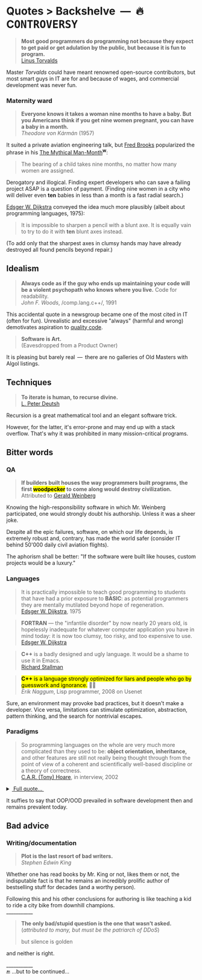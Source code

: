 # Quotes > Backshelve &nbsp;&mdash;&nbsp; 🔥C<samp>ONTROVERSY</samp>

> **Most good programmers do programming not because they expect to get paid or get adulation by the public, but because it is fun to program.**\
[Linus Torvalds](../contributors/README.md#Linus-Torvalds)

Master _Torvalds_ could have meant renowned open-source contributors, but most smart guys in IT are for and because of wages, and commercial development was never fun.

### Maternity ward

> **Everyone knows it takes a woman nine months to have a baby. But you Americans think if you get nine women pregnant, you can have a baby in a month.**\
_Theodore von Kármán_ (1957)

It suited a private aviation engineering talk, but [Fred Brooks](../contributors/README.md#Fred-Brooks) popularized the phrase in his [The Mythical Man-Month](https://en.wikipedia.org/wiki/The_Mythical_Man-Month)<sup><b>w</b></sup>:

> The bearing of a child takes nine months, no matter how many women are assigned.

Derogatory and illogical. Finding expert developers who can save a failing project ASAP is a question of payment. (Finding nine women in a city who will deliver even **ten** babies in less than a month is a fast radial search.) 

[Edsger W. Dijkstra](../contributors/README.md#Edsger-W-Dijkstra) conveyed the idea much more plausibly (albeit about programming languages, 1975):

> It is impossible to sharpen a pencil with a blunt axe. It is equally vain to try to do it with **ten** blunt axes instead.

(To add only that the sharpest axes in clumsy hands may have already destroyed all found pencils beyond repair.)

## Idealism

> **Always code as if the guy who ends up maintaining your code will be a violent psychopath who knows where you live.** Code for readability.\
_John F. Woods_, /comp.lang.c++/, 1991

This accidental quote in a newsgroup became one of the most cited in IT (often for fun). Unrealistic and excessive "always" (harmful and wrong) demotivates aspiration to [quality code](../../../../../software/QA/code_quality).

> **Software is Art.**\
(Eavesdropped from a Product Owner)

It is pleasing but barely real &thinsp;&mdash;&thinsp; there are no galleries of Old Masters with Algol listings.

## Techniques

> **To iterate is human, to recurse divine.**\
> [L. Peter Deutsh](../contributors/README.md#peter-deutsch)

Recursion is a great mathematical tool and an elegant software trick. 

However, for the latter, it's error-prone and may end up with a stack overflow. That's why it was prohibited in many mission-critical programs.

## Bitter words

### QA

<a id="woodpecker"></a>
> **If builders built houses the way programmers built programs, the first <mark>woodpecker</mark> to come along would destroy civilization.**\
Attributed to [Gerald Weinberg](../contributors/README.md#Gerald-Weinberg)

Knowing the high-responsibility software in which Mr.&nbsp;Weinberg participated, one would strongly doubt his authorship. Unless it was a sheer joke.

Despite all the epic failures, software, on which our life depends, is extremely robust and, contrary, has made the world safer (consider IT behind 50'000 daily civil aviation flights). 

The aphorism shall be better: "If the software were built like houses, custom projects would be a luxury."

### Languages
 
> It is practically impossible to teach good programming to students that have had a prior exposure to **BASIC**: as potential programmers they are mentally mutilated beyond hope of regeneration.\
[Edsger W. Dijkstra](../contributors/README.md#Edsger-W-Dijkstra), 1975

> **FORTRAN** &mdash; the "infantile disorder" by now nearly 20 years old, is hopelessly inadequate for whatever computer application you have in mind today: it is now too clumsy, too risky, and too expensive to use.\
[Edsger W. Dijkstra](../contributors/README.md#Edsger-W-Dijkstra)

> **C++** is a badly designed and ugly language. It would be a shame to use it in Emacs.\
[Richard Stallman](../contributors/README.md#Richard-Stallman)

> <mark><b>C++</b> is a language strongly optimized for liars and people who go by guesswork and ignorance.</mark> 🤦‍♂️\
_Erik Naggum_, Lisp programmer, 2008 on Usenet

Sure, an environment may provoke bad practices, but it doesn't make a developer. Vice versa, limitations can stimulate optimization, abstraction, pattern thinking, and the search for nontrivial escapes. 

### Paradigms
 
> So programming languages on the whole are very much more complicated than they used to be: **object orientation, inheritance,** and other features are still not really being thought through from the point of view of a coherent and scientifically well-based discipline or a theory of correctness.\
[C.A.R. (Tony) Hoare](../contributors/README.md#Tony-Hoare), in interview, 2002

<details><summary><ins>&nbsp;Full quote...&nbsp;</ins></summary>
 <p>What’s happened is that practical programmers have used whatever understanding they’ve gained, or theoreticians have offered them, to increase complexity.</p>
<p>So programming languages on the whole are very much more complicated than they used to be: object orientation, inheritance, and other features are still not really being thought through from the point of view of a coherent and scientifically well-based discipline or a theory of correctness.</p>
<p>My original postulate, which I have been pursuing as a scientist all my life, is that one uses the criteria of correctness as a means of converging on a decent programming language design &mdash; one which doesn’t set traps for its users, and ones in which the different components of the program correspond clearly to different components of its specification, so you can reason compositionally about it.</p>
<p>Programming languages in full generality have not really paid full attention to this aspect. They tend to be defined purely on the basis of what the machine does when it’s executing the program, and often at quite a low level of granularity too &mdash; individual storage accesses.</p>
<p>I still think we have to get the message across. The tools, including the compiler, have to be based on some theory of what it means to write a correct program.</p>

\______

</details>

It suffies to say that OOP/OOD prevailed in software development then and remains prevalent today.

## Bad advice

### Writing/documentation

> **Plot is the last resort of bad writers.**\
_Stephen Edwin King_

Whether one has read books by Mr. King or not, likes them or not, the indisputable fact is that he remains an incredibly prolific author of bestselling stuff for decades (and a worthy person).

Following this and his other conclusions for authoring is like teaching a kid to ride a city bike from downhill champions.\
\___________

> **The only bad/stupid question is the one that wasn’t asked.**\
(_attributed to many, but must be the patriarch of DDoS_)
>
> but silence is golden

and neither is right.

___________\
🔚 ...but to be continued...
